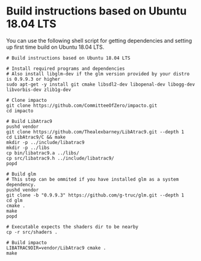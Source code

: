 # Build instructions based on Ubuntu 18.04 LTS

You can use the following shell script for getting dependencies and setting up first time build on Ubuntu 18.04 LTS.

```shell
# Build instructions based on Ubuntu 18.04 LTS

# Install required programs and dependencies
# Also install libglm-dev if the glm version provided by your distro is 0.9.9.3 or higher
sudo apt-get -y install git cmake libsdl2-dev libopenal-dev libogg-dev libvorbis-dev zlib1g-dev

# Clone impacto 
git clone https://github.com/CommitteeOfZero/impacto.git
cd impacto

# Build LibAtrac9
pushd vendor
git clone https://github.com/Thealexbarney/LibAtrac9.git --depth 1
cd LibAtrac9/C && make
mkdir -p ../include/libatrac9
mkdir -p ../libs
cp bin/libatrac9.a ../libs/
cp src/libatrac9.h ../include/libatrac9/
popd

# Build glm
# This step can be ommited if you have installed glm as a system dependency.
pushd vendor
git clone -b "0.9.9.3" https://github.com/g-truc/glm.git --depth 1
cd glm
cmake .
make
popd

# Executable expects the shaders dir to be nearby
cp -r src/shaders .

# Build impacto
LIBATRAC9DIR=vendor/LibAtrac9 cmake .
make
```
